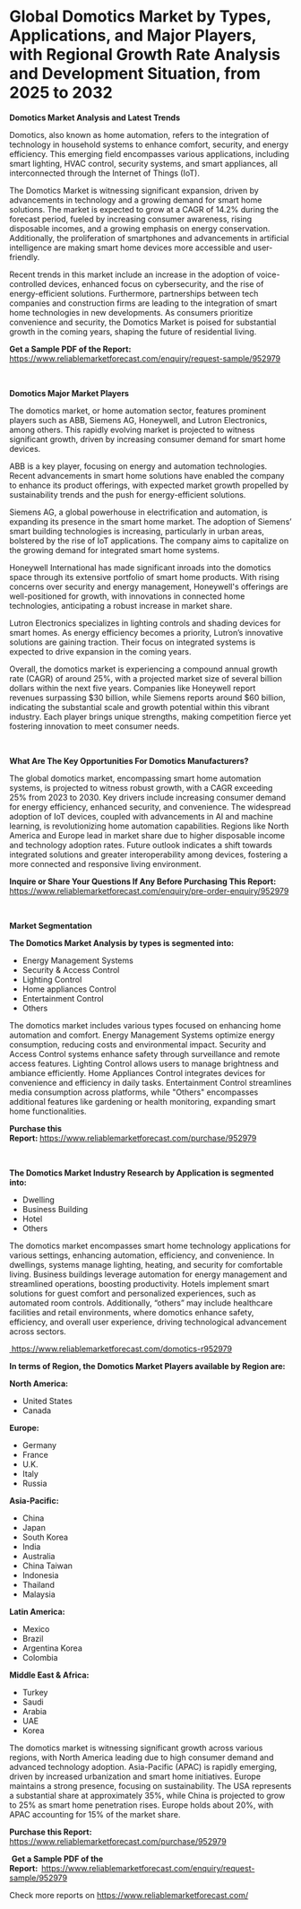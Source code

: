<p><h1>Global Domotics Market by Types, Applications, and Major Players, with Regional Growth Rate Analysis and Development Situation, from 2025 to 2032</h1></p><p><strong>Domotics Market Analysis and Latest Trends</strong></p>
<p><p>Domotics, also known as home automation, refers to the integration of technology in household systems to enhance comfort, security, and energy efficiency. This emerging field encompasses various applications, including smart lighting, HVAC control, security systems, and smart appliances, all interconnected through the Internet of Things (IoT). </p><p>The Domotics Market is witnessing significant expansion, driven by advancements in technology and a growing demand for smart home solutions. The market is expected to grow at a CAGR of 14.2% during the forecast period, fueled by increasing consumer awareness, rising disposable incomes, and a growing emphasis on energy conservation. Additionally, the proliferation of smartphones and advancements in artificial intelligence are making smart home devices more accessible and user-friendly.</p><p>Recent trends in this market include an increase in the adoption of voice-controlled devices, enhanced focus on cybersecurity, and the rise of energy-efficient solutions. Furthermore, partnerships between tech companies and construction firms are leading to the integration of smart home technologies in new developments. As consumers prioritize convenience and security, the Domotics Market is poised for substantial growth in the coming years, shaping the future of residential living.</p></p>
<p><strong>Get a Sample PDF of the Report:&nbsp;</strong> <a href="https://www.reliablemarketforecast.com/enquiry/request-sample/952979?utm_campaign=3194&utm_medium=2&utm_source=Github&utm_content=ia&utm_term=06032025&utm_id=domotics">https://www.reliablemarketforecast.com/enquiry/request-sample/952979</a></p>
<p>&nbsp;</p>
<p><strong>Domotics Major Market Players</strong></p>
<p><p>The domotics market, or home automation sector, features prominent players such as ABB, Siemens AG, Honeywell, and Lutron Electronics, among others. This rapidly evolving market is projected to witness significant growth, driven by increasing consumer demand for smart home devices.</p><p>ABB is a key player, focusing on energy and automation technologies. Recent advancements in smart home solutions have enabled the company to enhance its product offerings, with expected market growth propelled by sustainability trends and the push for energy-efficient solutions.</p><p>Siemens AG, a global powerhouse in electrification and automation, is expanding its presence in the smart home market. The adoption of Siemens’ smart building technologies is increasing, particularly in urban areas, bolstered by the rise of IoT applications. The company aims to capitalize on the growing demand for integrated smart home systems.</p><p>Honeywell International has made significant inroads into the domotics space through its extensive portfolio of smart home products. With rising concerns over security and energy management, Honeywell's offerings are well-positioned for growth, with innovations in connected home technologies, anticipating a robust increase in market share.</p><p>Lutron Electronics specializes in lighting controls and shading devices for smart homes. As energy efficiency becomes a priority, Lutron’s innovative solutions are gaining traction. Their focus on integrated systems is expected to drive expansion in the coming years.</p><p>Overall, the domotics market is experiencing a compound annual growth rate (CAGR) of around 25%, with a projected market size of several billion dollars within the next five years. Companies like Honeywell report revenues surpassing $30 billion, while Siemens reports around $60 billion, indicating the substantial scale and growth potential within this vibrant industry. Each player brings unique strengths, making competition fierce yet fostering innovation to meet consumer needs.</p></p>
<p>&nbsp;</p>
<p><strong>What Are The Key Opportunities For Domotics Manufacturers?</strong></p>
<p><p>The global domotics market, encompassing smart home automation systems, is projected to witness robust growth, with a CAGR exceeding 25% from 2023 to 2030. Key drivers include increasing consumer demand for energy efficiency, enhanced security, and convenience. The widespread adoption of IoT devices, coupled with advancements in AI and machine learning, is revolutionizing home automation capabilities. Regions like North America and Europe lead in market share due to higher disposable income and technology adoption rates. Future outlook indicates a shift towards integrated solutions and greater interoperability among devices, fostering a more connected and responsive living environment.</p></p>
<p><strong>Inquire or Share Your Questions If Any Before Purchasing This Report:</strong> <a href="https://www.reliablemarketforecast.com/enquiry/pre-order-enquiry/952979?utm_campaign=3194&utm_medium=2&utm_source=Github&utm_content=ia&utm_term=06032025&utm_id=domotics">https://www.reliablemarketforecast.com/enquiry/pre-order-enquiry/952979</a></p>
<p>&nbsp;</p>
<p><strong>Market Segmentation</strong></p>
<p><strong>The Domotics Market Analysis by types is segmented into:</strong></p>
<p><ul><li>Energy Management Systems</li><li>Security & Access Control</li><li>Lighting Control</li><li>Home appliances Control</li><li>Entertainment Control</li><li>Others</li></ul></p>
<p><p>The domotics market includes various types focused on enhancing home automation and comfort. Energy Management Systems optimize energy consumption, reducing costs and environmental impact. Security and Access Control systems enhance safety through surveillance and remote access features. Lighting Control allows users to manage brightness and ambiance efficiently. Home Appliances Control integrates devices for convenience and efficiency in daily tasks. Entertainment Control streamlines media consumption across platforms, while "Others" encompasses additional features like gardening or health monitoring, expanding smart home functionalities.</p></p>
<p><strong>Purchase this Report:&nbsp;</strong><a href="https://www.reliablemarketforecast.com/purchase/952979?utm_campaign=3194&utm_medium=2&utm_source=Github&utm_content=ia&utm_term=06032025&utm_id=domotics">https://www.reliablemarketforecast.com/purchase/952979</a></p>
<p>&nbsp;</p>
<p><strong>The Domotics Market Industry Research by Application is segmented into:</strong></p>
<p><ul><li>Dwelling</li><li>Business Building</li><li>Hotel</li><li>Others</li></ul></p>
<p><p>The domotics market encompasses smart home technology applications for various settings, enhancing automation, efficiency, and convenience. In dwellings, systems manage lighting, heating, and security for comfortable living. Business buildings leverage automation for energy management and streamlined operations, boosting productivity. Hotels implement smart solutions for guest comfort and personalized experiences, such as automated room controls. Additionally, “others” may include healthcare facilities and retail environments, where domotics enhance safety, efficiency, and overall user experience, driving technological advancement across sectors.</p></p>
<p><a href="https://www.reliablemarketforecast.com/domotics-r952979?utm_campaign=3194&utm_medium=2&utm_source=Github&utm_content=ia&utm_term=06032025&utm_id=domotics">&nbsp;https://www.reliablemarketforecast.com/domotics-r952979</a></p>
<p><strong>In terms of Region, the Domotics Market Players available by Region are:</strong></p>
<p>
    <p> <strong> North America: </strong>
        <ul>
            <li>United States</li>
            <li>Canada</li>
        </ul>
        </p> 
    <p> <strong> Europe: </strong>
        <ul>
            <li>Germany</li>
            <li>France</li>
            <li>U.K.</li>
            <li>Italy</li>
            <li>Russia</li>
        </ul>
        </p> 
    <p> <strong> Asia-Pacific: </strong>
        <ul>
            <li>China</li>
            <li>Japan</li>
            <li>South Korea</li>
            <li>India</li>
            <li>Australia</li>
            <li>China Taiwan</li>
            <li>Indonesia</li>
            <li>Thailand</li>
            <li>Malaysia</li>
        </ul>
        </p> 
    <p> <strong> Latin America: </strong>
        <ul>
            <li>Mexico</li>
            <li>Brazil</li>
            <li>Argentina Korea</li>
            <li>Colombia</li>
        </ul>
        </p> 
    <p> <strong> Middle East & Africa: </strong>
        <ul>
            <li>Turkey</li>
            <li>Saudi</li>
            <li>Arabia</li>
            <li>UAE</li>
            <li>Korea</li>
        </ul>
    </p>
    </p>
<p><p>The domotics market is witnessing significant growth across various regions, with North America leading due to high consumer demand and advanced technology adoption. Asia-Pacific (APAC) is rapidly emerging, driven by increased urbanization and smart home initiatives. Europe maintains a strong presence, focusing on sustainability. The USA represents a substantial share at approximately 35%, while China is projected to grow to 25% as smart home penetration rises. Europe holds about 20%, with APAC accounting for 15% of the market share.</p></p>
<p><strong>Purchase this Report: </strong><a href="https://www.reliablemarketforecast.com/purchase/952979?utm_campaign=3194&utm_medium=2&utm_source=Github&utm_content=ia&utm_term=06032025&utm_id=domotics">https://www.reliablemarketforecast.com/purchase/952979</a></p>
<p>&nbsp;<strong>Get a Sample PDF of the Report:&nbsp;&nbsp;</strong><a href="https://www.reliablemarketforecast.com/enquiry/request-sample/952979?utm_campaign=3194&utm_medium=2&utm_source=Github&utm_content=ia&utm_term=06032025&utm_id=domotics">https://www.reliablemarketforecast.com/enquiry/request-sample/952979</a></p>
<p><strong></strong></p>
<p>Check more reports on <a href="https://www.reliablemarketforecast.com/?utm_campaign=3194&utm_medium=2&utm_source=Github&utm_content=ia&utm_term=06032025&utm_id=domotics">https://www.reliablemarketforecast.com/</a></p>